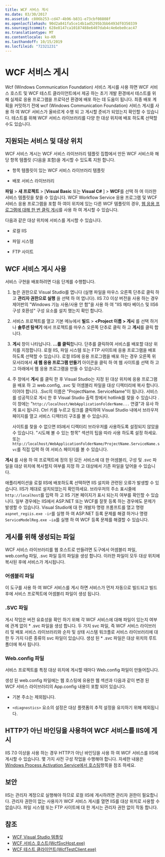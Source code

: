 ```yaml
---
title: WCF 서비스 게시
ms.date: 03/30/2017
ms.assetid: c806b253-cd47-4b96-b831-e73cbf08808f
ms.openlocfilehash: 90d2a841fa5ce14b1ad5295b3bb6493df0350339
ms.sourcegitcommit: 628e8147ca10187488e6407dab4c4e6ebe0cac47
ms.translationtype: MT
ms.contentlocale: ko-KR
ms.lasthandoff: 10/15/2019
ms.locfileid: "72321231"
---
```

# <a name="wcf-service-publishing"></a>WCF 서비스 게시

Wcf (Windows Communication Foundation) 서비스 게시를 사용 하면 WCF 서비스 호스트 및 WCF 테스트 클라이언트에서 제공 하는 초기 개발 환경에서 테스트를 위해 실제로 응용 프로그램을 프로덕션 환경에 배포 하는 데 도움이 됩니다. 최종 배포 계획을 커밋하기 전에 wcf (Windows Communication Foundation) 서비스 게시를 사용 하 여 WCF 서비스가 올바르게 수행 되 고 게시할 준비가 되었는지 확인할 수 있습니다. 테스트를 위해 WCF 서비스 라이브러리를 다양 한 대상 위치에 배포 하도록 선택할 수도 있습니다.

## <a name="supported-services-and-target-locations"></a>지원되는 서비스 및 대상 위치

WCF 서비스 게시는 WCF 서비스 라이브러리 템플릿 집합에서 만든 WCF 서비스와 해당 항목 템플릿 (다음을 포함)을 게시할 수 있도록 지원 합니다.

- 항목 템플릿이 있는 WCF 서비스 라이브러리 템플릿

- 배포 서비스 라이브러리

**파일**  > **새 프로젝트** > [**Visual Basic** 또는 **Visual C#** ] > **WCF**를 선택 하 여 이러한 서비스 템플릿을 찾을 수 있습니다. WCF Workflow Service 응용 프로그램 및 WCF 서비스 응용 프로그램을 포함 하 여이 위치에 있는 다른 WCF 템플릿의 경우, [웹 응용 프로그램에 대해 한 번 클릭 게시](https://docs.microsoft.com/previous-versions/aspnet/dd465337(v=vs.110))를 사용 하 여 게시할 수 있습니다.

다음과 같은 대상 위치에 서비스를 게시할 수 있습니다.

- 로컬 IIS

- 파일 시스템

- FTP 사이트

## <a name="using-wcf-service-publishing"></a>WCF 서비스 게시 사용

서비스 구현을 배포하려면 다음 단계를 수행합니다.

1. 높은 권한으로 Visual Studio를 엽니다 (실행 파일을 마우스 오른쪽 단추로 클릭 하 고 **관리자 권한으로 실행** 을 선택 하 여 엽니다).  IIS 7.0 이상 버전을 사용 하는 경우 제어판의 "Windows 기능 사용/사용 안 함"을 사용 하 여 "IIS 메타 베이스 및 IIS6 구성 호환성" 구성 요소를 설치 했는지 확인 합니다.

2. 서비스 프로젝트를 열고 기본 메뉴에서 **빌드**  >  **\<Project 이름 > 게시** 를 선택 하거나 **솔루션 탐색기** 에서 프로젝트를 마우스 오른쪽 단추로 클릭 하 고 **게시**를 클릭 합니다.

3. **게시** 창이 나타납니다. **...를 클릭**합니다. 단추를 클릭하여 서비스를 배포할 대상 위치를 지정합니다. 로컬 IIS, 파일 시스템 또는 FTP 사이트에 응용 프로그램을 배포 하도록 선택할 수 있습니다. 로컬 IIS에 응용 프로그램을 배포 하는 경우 오른쪽 위 모서리에서 **새 웹 응용 프로그램 만들기** 아이콘을 클릭 하 여 웹 사이트를 선택 하 고 그 아래에서 웹 응용 프로그램을 만들 수 있습니다.

4. 주 창에서 **게시** 를 클릭 한 후 Visual Studio는 지정 된 대상 위치에 응용 프로그램을 배포 하 고 web.config, .svc 및 어셈블리 파일을 대상 디렉터리에 복사 합니다. 이어야 합니다. .Svc의 이름은 "ProjectName. ServiceName"이 됩니다. 서비스를 성공적으로 게시 한 후 Visual Studio 출력 창에서 hotlink를 찾을 수 있습니다 .이 창에는 "`http://localhost/WebApplicationFolderName...` 연결"과 유사 하 게 표시 됩니다. Ctrl 키를 누르고 링크를 클릭하여 Visual Studio 내에서 브라우저 페이지를 열고 서비스 디렉터리 구조를 볼 수 있습니다.

     사이트를 찾을 수 없으면 IIS에서 디렉터리 브라우저를 사용하도록 설정되지 않았을 수 있습니다. "시도해 볼 수 있는 항목" 섹션의 팁을 따라 사용 하도록 설정 하세요. 또는 `http://localhost/WebApplicationFolderName/ProjectName.ServiceName.svc`를 직접 입력 하 여 서비스 페이지를 볼 수 있습니다.

**게시** 를 사용 하 여 프로젝트에 정의 된 모든 서비스에 대 한 어셈블리, 구성 및 .svc 파일을 대상 위치에 복사할지 여부를 지정 하 고 대상에서 기존 파일을 덮어쓸 수 있습니다.

애플리케이션을 로컬 IIS에 배포하도록 선택하면 IIS 설치와 관련된 오류가 발생할 수 있습니다. IIS가 제대로 설치되었는지 확인하세요. 브라우저의 주소 표시줄에 `http://localhost`를 입력 하 고 IIS 기본 페이지가 표시 되는지 여부를 확인할 수 있습니다. 일부 경우에는 IIS에서 ASP.NET 또는 WCF를 잘못 등록 하는 경우에도 문제가 발생할 수 있습니다. Visual Studio에 대 한 개발자 명령 프롬프트를 열고 명령 `aspnet_regiis.exe -ir`를 실행 하 여 ASP.NET 등록 문제를 해결 하거나 명령 `ServiceModelReg.exe –ia`를 실행 하 여 WCF 등록 문제를 해결할 수 있습니다.

## <a name="files-generated-for-publishing"></a>게시를 위해 생성되는 파일
 WCF 서비스 라이브러리를 웹 호스트로 만들려면 도구에서 어셈블리 파일, web.config 파일, .svc 파일 등의 파일을 생성 합니다. 이러한 파일이 모두 대상 위치에 복사된 후에 서비스가 게시됩니다.

### <a name="assembly-files"></a>어셈블리 파일
 이 도구를 사용 하 여 WCF 서비스를 게시 하면 서비스가 먼저 자동으로 빌드되고 빌드 후에 서비스 프로젝트에 어셈블리 파일이 생성 됩니다.

### <a name="svc-file"></a>.SVC 파일
 게시 작업은 버전 유효성을 확인 하기 위해 각 WCF 서비스에 대해 파일이 있는지 여부에 관계 없이 * .svc 파일을 생성 합니다. 두 가지 svc 파일, 즉 WCF 서비스 라이브러리 및 배포 서비스 라이브러리와 순차 및 상태 시스템 워크플로 서비스 라이브러리에 대 한 두 가지 다른 종류의 svc 파일이 있습니다. 생성 된 \* .svc 파일은 대상 위치의 루트 폴더에 복사 됩니다.

### <a name="webconfig-file"></a>Web.config 파일
 서비스 프로젝트를 특정 대상 위치에 게시할 때마다 Web.config 파일이 만들어집니다.

 생성 된 web.config 파일에는 웹 호스팅에 유용한 웹 섹션과 다음과 같이 변경 된 WCF 서비스 라이브러리의 App.config 내용이 포함 되어 있습니다.

- 기본 주소는 제외됩니다.

- `<diagnostics>` 요소의 설정은 대상 플랫폼의 추적 설정을 유지하기 위해 제외됩니다.

## <a name="publishing-wcf-services-with-non-http-bindings-to-iis"></a>HTTP가 아닌 바인딩을 사용하여 WCF 서비스를 IIS에 게시
 IIS 7.0 이상을 사용 하는 경우 HTTP가 아닌 바인딩을 사용 하 여 WCF 서비스를 IIS에 게시할 수 있습니다. 몇 가지 사전 구성 작업을 수행해야 합니다. 자세한 내용은 [Windows Process Activation Service에서 호스팅](./feature-details/hosting-in-windows-process-activation-service.md)항목을 참조 하세요.

## <a name="security"></a>보안
 IIS는 관리자 계정으로 실행해야 하므로 로컬 IIS에 게시하려면 관리자 권한이 필요합니다. 관리자 권한이 없는 사용자가 WCF 서비스 게시를 열면 IIS를 대상 위치로 사용할 수 없습니다. 파일 시스템 또는 FTP 사이트에 대 한 게시는 관리자 권한 없이 작동 합니다.

## <a name="see-also"></a>참조

- [WCF Visual Studio 템플릿](wcf-vs-templates.md)
- [WCF 서비스 호스트(WcfSvcHost.exe)](wcf-service-host-wcfsvchost-exe.md)
- [WCF 테스트 클라이언트(WcfTestClient.exe)](wcf-test-client-wcftestclient-exe.md)
